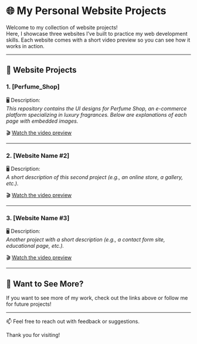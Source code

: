 # 🌐 My Personal Website Projects

Welcome to my collection of website projects!  
Here, I showcase three websites I’ve built to practice my web development skills. Each website comes with a short video preview so you can see how it works in action.

---

## 📁 Website Projects

### 1. **[Perfume_Shop]**
🖥️ Description:  
_This repository contains the UI designs for  Perfume Shop, an e-commerce platform specializing in luxury fragrances. Below are explanations of each page with embedded images._

🎬 [Watch the video preview](img/2025-05-18%2014-37-59.mp4)

---

### 2. **[Website Name #2]**
🖥️ Description:  
_A short description of this second project (e.g., an online store, a gallery, etc.)._

🎬 [Watch the video preview](#link-to-video-2)

---

### 3. **[Website Name #3]**
🖥️ Description:  
_Another project with a short description (e.g., a contact form site, educational page, etc.)._

🎬 [Watch the video preview](#link-to-video-3)

---

## 🚀 Want to See More?

If you want to see more of my work, check out the links above or follow me for future projects!

---

📫 Feel free to reach out with feedback or suggestions.

Thank you for visiting!
